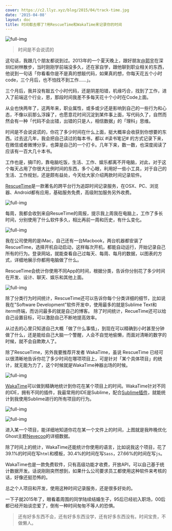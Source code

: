```yaml
---
cover: https://c2.llyz.xyz/blog/2015/04/track-time.jpg
date: '2015-04-08'
layout: doc
title: 时间都去哪了?用RescueTime和WakaTime来记录你的时间
---
```


![full-img](https://c2.llyz.xyz/blog/2015/04/track-time.jpg)

> 时间是不会说谎的

这句话，我跟几个朋友都说到过。2013年的一个夏天晚上，跟好朋友[@郭宇](https://weibo.com/137601206)在深圳红树林散步，当时刚刚学前端没多久，还在家自学，跟他聊到职业相关的东西，他说到一句话「你看看你是不是真的想敲代码，如果真的想，你每天花五个小时code，三个月后，也不怕找不到工作……」。

三个月后，我并没有敲五个小时代码，还是阴差阳错，机缘巧合，找到了工作，进入了前端这个行业，恩，那段时间我差不多每天花十个小时在Code上面。

从业也快两年了，这两年来，职业属性，或多或少还是影响到自己的一些行为和心态，不像以前那么浮躁了，也愿意花时间沉淀到某件事上面，写代码久了，自然而然会有一种「代码不会出错，出错的只是人，相信数据」的「理科」思维。

时间是不会说说谎的，你花了多少时间在什么上面，挺大概率会收获到你想要的东西。过去这几年，我会把自己读过的每本书，都以 #读书笔记# 的方式记录下来，在微信或者微博分享，也算是自己的一个打卡。几年下来，数一数，也深度阅读了应该有一百大几十本书。

工作也是，搞IT的，靠电脑吃饭，生活、工作、娱乐都离不开电脑，对此，对于这个每天占用了你很大比例时间的东西，多个心眼，利用好一些小工具，对于自己的生活、工作规划，还是颇有益处，今天给大家介绍两款时间记录软件。

[RescueTime](https://www.rescuetime.com)是一款著名的跨平台行为追踪时间记录服务，在OSX、PC、浏览器、Android都有应用，基础服务免费，高级附加服务另外收费。

![full-img](https://c2.llyz.xyz/blog/2015/04/rescuetime1.jpg)

每周，我都会收到来自ResueTime的周报，提示我上周我在电脑上，工作了多长时间，分别使用了什么软件多久，相比再前一周和历史，有什么变化。

![full-img](https://c2.llyz.xyz/blog/2015/04/rescuetime2.jpg)

我在公司使用的是iMac，自己还有一台Macbook，两台机器都安装了RescueTime，选择开机自动启动，这样每次开机，都能自动运行，开始记录自己所有的行为。登录网站，就能查看自己过每天、每周、每月的数据，以图表的方式，详细地展示你都用电脑做了什么。

RescueTime会统计你使用不同App的时间，根据分类，告诉你分别花了多少时间在开发、设计、聊天、娱乐和其他上面。

![full-img](https://c2.llyz.xyz/blog/2015/04/rescuetime4.jpg)

除了分类行为时间统计，RescueTime还可以告诉你每个分类详细的细节，比如说我在"Software Development"软件开发中，使用最多的就是Sublime Text和iterm终端，而访问最多的就是自己的博客。 除了时间统计，RecueTime还可以给自己设置目标，可以激励自己不断地提高效率。

从过去的心里只知道自己大概「做了什么事情」，到现在可以精确到小时甚至分钟做了什么，还是能给自己大脑一个警醒，人会不自觉地偷懒，而面对清晰的数字的时候，就不会自欺欺人了。

除了RescueTime，另外我要推荐开发者 WakaTime，虽说 RescueTime 已经可以很清晰地告诉你花了多少时间在哪项项目上，可是针对「某个具体项目」的统计，就无能为力了，这个时候就是WakaTime神器出场的时候。

![full-img](https://c2.llyz.xyz/blog/2015/04/rescuetime3.jpg)

[WakaTime](https://wakatime.com)可以做到精确地统计到你花在某个项目上的时间。WakaTime针对不同的IDE，拥有不同的插件，我最常用的IDE是Sublime，配合[Sublime插件](https://wakatime.com/help/plugins/sublime)，就能统计到我使用Sublime进行的所有项目的行为。

![full-img](https://c2.llyz.xyz/blog/2015/04/wakatime1.jpg)

![full-img](https://c2.llyz.xyz/blog/2015/04/wakatime2.jpg)

进入某一个项目，能详细地知道你花在某一个文件上的时间，上图就是我昨晚优化Ghost主题[Nevecoo](https://github.com/foru17/nevecoo)的详细数据。

除了时间上的统计，WakaTime还能统计你使用的语言，比如说我这个项目，花了39.1%的时间在写`html`和模板，30.4%的时间在写`Sass`，27.66%的时间在写`js`。

WakaTime也是一款免费软件，只有高级功能才收费，开放API，可以自己基于统计数据开发。话说刚刚突然想到，如果什么公司要求员工都使用这种软件来考核的话，好像还挺恐怖的。

总之个人项目和开发，使用这种时间记录服务，还是很多好处的。

一下子就2015年了，眼看着周围的同学陆续结婚生子，95后已经初入职场，00后都已经开始谈恋爱了，倒有一种时间匆匆不等人的恐惧。

> 还有好多东西不会，还有好多东西没学，还有好多东西没有。时间宝贵，不做懒人。
